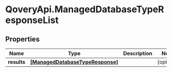 # QoveryApi.ManagedDatabaseTypeResponseList

## Properties

Name | Type | Description | Notes
------------ | ------------- | ------------- | -------------
**results** | [**[ManagedDatabaseTypeResponse]**](ManagedDatabaseTypeResponse.md) |  | [optional] 


